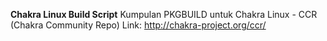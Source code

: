 **Chakra Linux Build Script**
Kumpulan PKGBUILD untuk Chakra Linux - CCR (Chakra Community Repo)
Link: http://chakra-project.org/ccr/
